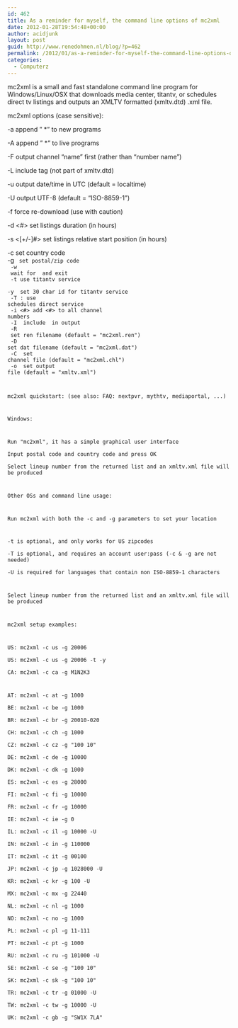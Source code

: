 ```yaml
---
id: 462
title: As a reminder for myself, the command line options of mc2xml
date: 2012-01-28T19:54:48+00:00
author: acidjunk
layout: post
guid: http://www.renedohmen.nl/blog/?p=462
permalink: /2012/01/as-a-reminder-for-myself-the-command-line-options-of-mc2xml/
categories:
  - Computerz
---
```

mc2xml is a small and fast standalone command line program for Windows/Linux/OSX that downloads media center, titantv, or schedules direct tv listings and outputs an XMLTV formatted (xmltv.dtd) .xml file.
  
mc2xml options (case sensitive):
    
-a append &#8221; *&#8221; to new programs
    
-A append &#8221; *&#8221; to live programs
    
-F output channel &#8220;name&#8221; first (rather than &#8220;number name&#8221;)
    
-L include <live /> tag (not part of xmltv.dtd)
    
-u output date/time in UTC (default = localtime)
    
-U output UTF-8 (default = &#8220;ISO-8859-1&#8221;)
    
-f force re-download (use with caution)
    
-d <#> set listings duration (in hours)
    
-s <[+/-]#> set listings relative start position (in hours)
    
-c         set country code<br />
  -g <code>        set postal/zip code<br />
  -w <seconds>     wait for <seconds> and exit<br />
  -t               use titantv service<br />
  -y <id>          set 30 char id for titantv service<br />
  -T <user>:<pass> use schedules direct service<br />
  -i <#>           add <#> to all channel numbers<br />
  -I <xmltv file>  include <xmltv file> in output<br />
  -R <filename>    set ren filename (default = "mc2xml.ren")<br />
  -D <filename>    set dat filename (default = "mc2xml.dat")<br />
  -C <filename>    set channel file (default = "mc2xml.chl")<br />
  -o <filename>    set output file  (default = "xmltv.xml")</p>
<p>mc2xml quickstart: (see also: FAQ: nextpvr, mythtv, mediaportal, ...) </p>
<p>Windows:</p>
<p>Run "mc2xml", it has a simple graphical user interface<br />
Input postal code and country code and press OK<br />
Select lineup number from the returned list and an xmltv.xml file will be produced</p>
<p>Other OSs and command line usage:</p>
<p>Run mc2xml with both the -c and -g parameters to set your location </p>
<p>-t is optional, and only works for US zipcodes<br />
-T is optional, and requires an account user:pass (-c & -g are not needed)<br />
-U is required for languages that contain non ISO-8859-1 characters</p>
<p>Select lineup number from the returned list and an xmltv.xml file will be produced</p>
<p>mc2xml setup examples:</p>
<p>US: mc2xml -c us -g 20006<br />
US: mc2xml -c us -g 20006 -t -y <id><br />
CA: mc2xml -c ca -g M1N2K3 </p>
<p>AT: mc2xml -c at -g 1000<br />
BE: mc2xml -c be -g 1000<br />
BR: mc2xml -c br -g 20010-020<br />
CH: mc2xml -c ch -g 1000<br />
CZ: mc2xml -c cz -g "100 10"<br />
DE: mc2xml -c de -g 10000<br />
DK: mc2xml -c dk -g 1000<br />
ES: mc2xml -c es -g 28000<br />
FI: mc2xml -c fi -g 10000<br />
FR: mc2xml -c fr -g 10000<br />
IE: mc2xml -c ie -g 0<br />
IL: mc2xml -c il -g 10000 -U<br />
IN: mc2xml -c in -g 110000<br />
IT: mc2xml -c it -g 00100<br />
JP: mc2xml -c jp -g 1028000 -U<br />
KR: mc2xml -c kr -g 100 -U<br />
MX: mc2xml -c mx -g 22440<br />
NL: mc2xml -c nl -g 1000<br />
NO: mc2xml -c no -g 1000<br />
PL: mc2xml -c pl -g 11-111<br />
PT: mc2xml -c pt -g 1000<br />
RU: mc2xml -c ru -g 101000 -U<br />
SE: mc2xml -c se -g "100 10"<br />
SK: mc2xml -c sk -g "100 10"<br />
TR: mc2xml -c tr -g 01000 -U<br />
TW: mc2xml -c tw -g 10000 -U<br />
UK: mc2xml -c gb -g "SW1X 7LA"</p>